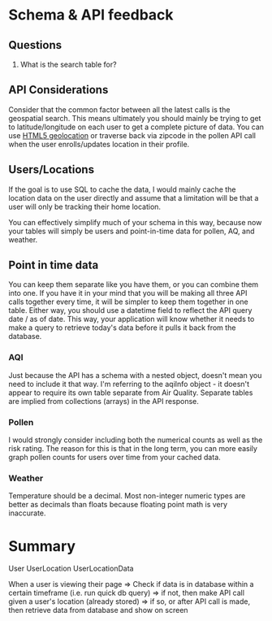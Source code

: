 # Schema & API feedback

## Questions
1. What is the search table for?


## API Considerations
Consider that the common factor between all the latest calls is the geospatial search. This means ultimately you should mainly be trying to get to latitude/longitude on each user to get a complete picture of data. You can use [HTML5 geolocation](https://www.w3schools.com/html/html5_geolocation.asp) or traverse back via zipcode in the pollen API call when the user enrolls/updates location in their profile.


## Users/Locations
If the goal is to use SQL to cache the data, I would mainly cache the location data on the user directly and assume that a limitation will be that a user will only be tracking their home location.

You can effectively simplify much of your schema in this way, because now your tables will simply be users and point-in-time data for pollen, AQ, and weather.

## Point in time data

You can keep them separate like you have them, or you can combine them into one. If you have it in your mind that you will be making all three API calls together every time, it will be simpler to keep them together in one table.
Either way, you should use a datetime field to reflect the API query date / as of date. This way, your application will know whether it needs to make a query to retrieve today's data before it pulls it back from the database.

### AQI
Just because the API has a schema with a nested object, doesn't mean you need to include it that way. I'm referring to the aqiInfo object -  it doesn't appear to require its own table separate from Air Quality. Separate tables are implied from collections (arrays) in the API response.


### Pollen
I would strongly consider including both the numerical counts as well as the risk rating. The reason for this is that in the long term, you can more easily graph pollen counts for users over time from your cached data.


### Weather

Temperature should be a decimal. Most non-integer numeric types are better as decimals than floats because floating point math is very inaccurate.


# Summary
User
UserLocation
UserLocationData

When a user is viewing their page
=> Check if data is in database within a certain timeframe (i.e. run quick db query)
=> if not, then make API call given a user's location (already stored)
=> if so, or after API call is made, then retrieve data from database and show on screen